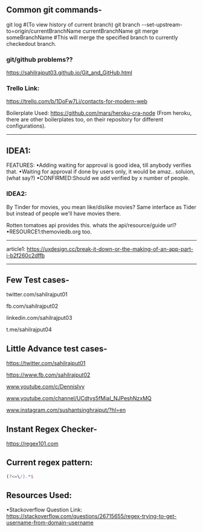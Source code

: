 ﻿## Common git commands-
git log #(To view history of current branch)
git branch --set-upstream-to=origin/currentBranchName currentBranchName
git merge someBranchName #This will merge the specified branch to currently checkedout branch.

### git/github problems??
https://sahilrajput03.github.io/Git_and_GitHub.html

### Trello Link: 
https://trello.com/b/1DoFw7Lj/contacts-for-modern-web

Boilerplate Used:
https://github.com/mars/heroku-cra-node
(From heroku, there are other boilerplates too, on their repository for different configurations).

*************************
## IDEA1:

FEATURES:
•Adding waiting for approval is good idea, till anybody verifies that.
•Waiting for approval if done by users only, it would be amaz.. soluion, (what say?)
•CONFIRMED:Should we add verified by x number of people.

### IDEA2: 

By Tinder for movies, you mean like/dislike movies? Same interface as Tider but instead of people we'll have movies there.

Rotten tomatoes api provides this. whats the api/resource/guide url?
•RESOURCE1:themoviedb.org too.

**************************
article1: https://uxdesign.cc/break-it-down-or-the-making-of-an-app-part-i-b2f260c2dffb

***

## Few Test cases-

twitter.com/sahilrajput01

fb.com/sahilrajput02

linkedin.com/sahilrajput03

t.me/sahilrajput04

## Little Advance test cases-

https://twitter.com/sahilrajput01

https://www.fb.com/sahilrajput02

www.youtube.com/c/DennisIvy

www.youtube.com/channel/UCdtys5fMiaI_NJPeshNzxMQ

www.instagram.com/sushantsinghrajput/?hl=en

## Instant Regex Checker-

https://regex101.com

## Current regex pattern: 

```js
(?<=\/).*$
```

## Resources Used:

•Stackoverflow Question Link: https://stackoverflow.com/questions/26715655/regex-trying-to-get-username-from-domain-username
